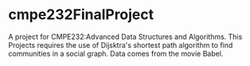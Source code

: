 # cmpe232FinalProject

A project for CMPE232:Advanced Data Structures and Algorithms. This Projects requires the use of Dijsktra's shortest path algorithm to find communities in a social graph. Data comes from the movie Babel.
